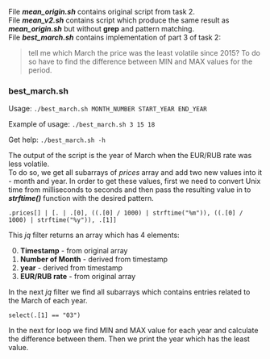 File ***mean_origin.sh*** contains original script from task 2.  
File ***mean_v2.sh*** contains script which produce the same result as ***mean_origin.sh*** but without **grep** and pattern matching.  
File ***best_march.sh*** contains implementation of part 3 of task 2:  
>tell me which March the price was the least volatile since 2015? To do so have to find the difference between MIN and MAX values for the period.  

### best_march.sh ###
Usage: `./best_march.sh MONTH_NUMBER START_YEAR END_YEAR`

Example of usage: `./best_march.sh 3 15 18`  

Get help: `./best_march.sh -h`

The output of the script is the year of March when the EUR/RUB rate was less volatile.  
To do so, we get all subarrays of *prices* array and add two new values into it - month and year. In order to get these values, first we need to convert Unix time from milliseconds to seconds and then pass the resulting value in to ***strftime()*** function with the desired pattern.  

    .prices[] | [. | .[0], ((.[0] / 1000) | strftime("%m")), ((.[0] / 1000) | strftime("%y")), .[1]]  
    
This *jq* filter returns an array which has 4 elements:  

0.  **Timestamp**  - from original array  
1.  **Number of Month** - derived from timestamp  
2.  **year** - derived from timestamp  
3.  **EUR/RUB rate** - from original array

In the next *jq* filter we find all subarrays which contains entries related to the March of each year.  

    select(.[1] == "03")

In the next for loop we find MIN and MAX value for each year and calculate the difference between them. Then we print the year which has the least value.

